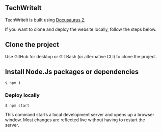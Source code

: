 ## TechWriteIt

TechWriteIt is built using [Docusaurus 2](https://docusaurus.io/).

If you want to clone and deploy the website locally, follow the steps below.

## Clone the project

Use GitHub for desktop or Git Bash (or alternative CLI) to clone the project.

## Install Node.Js packages or dependencies

```
$ npm i
```

### Deploy locally

```
$ npm start
```

This command starts a local development server and opens up a browser window. 
Most changes are reflected live without having to restart the server.


